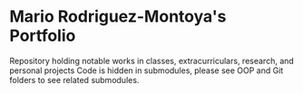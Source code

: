 #  Mario Rodriguez-Montoya's Portfolio
Repository holding notable works in classes, extracurriculars, research, and personal projects
Code is hidden in submodules, please see OOP and Git folders to see related submodules.
